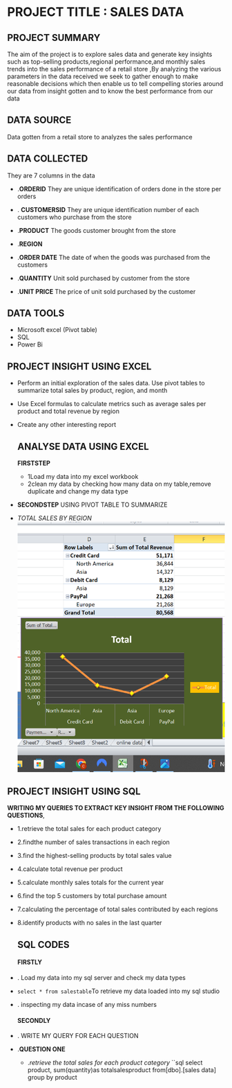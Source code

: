 #  PROJECT TITLE : SALES DATA

## PROJECT SUMMARY
The  aim of the project is to explore sales data and generate key insights such as top-selling products,regional performance,and monthly sales trends into the sales performance of a retail store ,By analyzing the various parameters in the data received we seek to gather enough to make reasonable decisions which then enable us to tell compelling stories around our data from insight gotten and to know the best performance from our data

## DATA SOURCE
Data gotten from a retail store to analyzes the sales performance

## DATA COLLECTED
They are 7 columns in the data
- .**ORDERID**
They are unique identification of orders done in the store per orders
- . **CUSTOMERSID**
They are unique identification number of each customers who purchase from the store
- .**PRODUCT**
The goods customer brought from the store
- .**REGION**

- .**ORDER DATE**
The date of when the goods was purchased from the customers
 - .**QUANTITY**
Unit sold purchased by customer from the store
- .**UNIT PRICE**
The price of unit sold purchased by the customer

## DATA TOOLS
- Microsoft excel 
(Pivot table)
- SQL
-  Power Bi 
## PROJECT INSIGHT USING EXCEL
- Perform an initial exploration of the sales data. Use pivot tables to summarize
total sales by product, region, and month

- Use Excel formulas to calculate metrics such as average sales per product and
total revenue by region

- Create any other interesting report
  ## ANALYSE DATA USING EXCEL
  **FIRSTSTEP**
  - 1Load my data into my excel workbook
  - 2clean my data by checking how many data on my table,remove duplicate and change my data type
 -  **SECONDSTEP**
  USING PIVOT TABLE TO SUMMARIZE
  - _TOTAL SALES BY REGION_
![image alt](https://github.com/favourite189/LITA-DATA-ANALYSIS/blob/main/Screenshot%202024-10-10%20100626.png)





 
## PROJECT INSIGHT USING SQL
 **WRITING MY QUERIES TO EXTRACT KEY INSIGHT FROM THE FOLLOWING QUESTIONS**,
- 1.retrieve the total sales for each product category
- 2.findthe number of sales transactions in each region
- 3.find the highest-selling products by total sales value
- 4.calculate total revenue per product
- 5.calculate monthly sales totals for the current year 
- 6.find the top 5 customers by total purchase amount
- 7.calculating the percentage of total sales contributed by each regions
- 8.identify products with no sales in the last quarter

  ## SQL CODES
  #### FIRSTLY
 - . Load my data into my sql server and check my data types
- ``
  select * from salestable
  ``To retrieve my data loaded into my sql studio
- . inspecting my data incase of any miss numbers
  #### SECONDLY
 - . WRITE MY QUERY FOR EACH QUESTION
- .**QUESTION ONE**
  - ._retrieve the total sales for each product category_
  ``sql
select product,
sum(quantity)as totalsalesproduct
from[dbo].[sales data]
group by product



  



  
  
  

